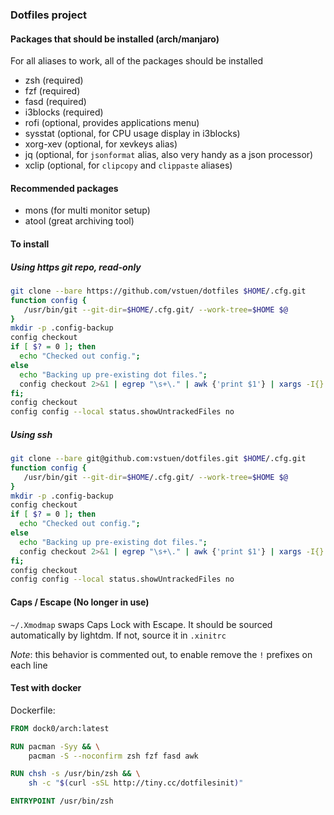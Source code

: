 ### Dotfiles project

#### Packages that should be installed (arch/manjaro)
For all aliases to work, all of the packages should be installed
* zsh (required)
* fzf (required)
* fasd (required)
* i3blocks (required)
* rofi (optional, provides applications menu)
* sysstat (optional, for CPU usage display in i3blocks)
* xorg-xev (optional, for xevkeys alias)
* jq (optional, for `jsonformat` alias, also very handy as a json processor)
* xclip (optional, for `clipcopy` and `clippaste` aliases)

#### Recommended packages
* mons (for multi monitor setup)
* atool (great archiving tool)

#### To install 
##### Using https git repo, read-only
```bash
git clone --bare https://github.com/vstuen/dotfiles $HOME/.cfg.git
function config {
   /usr/bin/git --git-dir=$HOME/.cfg.git/ --work-tree=$HOME $@
}
mkdir -p .config-backup
config checkout
if [ $? = 0 ]; then
  echo "Checked out config.";
else
  echo "Backing up pre-existing dot files.";
  config checkout 2>&1 | egrep "\s+\." | awk {'print $1'} | xargs -I{} mv {} .config-backup/{}
fi;
config checkout
config config --local status.showUntrackedFiles no

```

##### Using ssh
```bash
git clone --bare git@github.com:vstuen/dotfiles.git $HOME/.cfg.git
function config {
   /usr/bin/git --git-dir=$HOME/.cfg.git/ --work-tree=$HOME $@
}
mkdir -p .config-backup
config checkout
if [ $? = 0 ]; then
  echo "Checked out config.";
else
  echo "Backing up pre-existing dot files.";
  config checkout 2>&1 | egrep "\s+\." | awk {'print $1'} | xargs -I{} mv {} .config-backup/{}
fi;
config checkout
config config --local status.showUntrackedFiles no

```

#### Caps / Escape (No longer in use)
`~/.Xmodmap` swaps Caps Lock with Escape. It should be sourced automatically by lightdm. If not, source it in `.xinitrc`

*Note*: this behavior is commented out, to enable remove the `!` prefixes on each line 

#### Test with docker
Dockerfile:
```dockerfile
FROM dock0/arch:latest

RUN pacman -Syy && \
    pacman -S --noconfirm zsh fzf fasd awk

RUN chsh -s /usr/bin/zsh && \
    sh -c "$(curl -sSL http://tiny.cc/dotfilesinit)"

ENTRYPOINT /usr/bin/zsh

```
